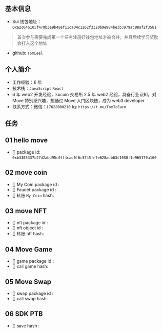 ## 基本信息
- Sui 钱包地址：`0xa2c646105f470b3e9b48ef11ca04c1262f3320b9e984be3b3979ac88af2f3581`
> 首次参与需要完成第一个任务注册好钱包地址才被合并，并且后续学习奖励会打入这个地址
- github: `TomLeel`

## 个人简介
- 工作经验：6 年
- 技术栈：`JavaScript` `React`
- 6 年 web2 开发经验，kucoin 交易所 2.5 年 web2 经验，具备行业认知，对 Move 特别感兴趣，想通过 Move 入门区块链，成为 web3 developer
- 联系方式：微信：`17628000210` tg: `https://t.me/TomToEarn`

## 任务

##   01 hello move  
- [] package id: `0xb3305337b27d2abd95c0ff4cad0f6c5745fe7e628adb63d1080f1e965170a160`

##   02 move coin
- [] My Coin package id : 
- [] Faucet package id : 
- [] 转账 `My Coin` hash:

##   03 move NFT
- [] nft package id :
- [] nft object id : 
- [] 转账 nft  hash:

##   04 Move Game
- [] game package id :
- [] call game hash:

##   05 Move Swap
- [] swap package id :
- [] call swap hash:

##   06 SDK PTB
- [] save hash :
